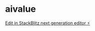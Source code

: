 # aivalue

[Edit in StackBlitz next generation editor ⚡️](https://stackblitz.com/~/github.com/mkanasani/aivalue)